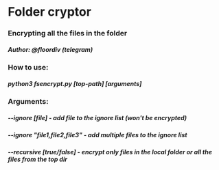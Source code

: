 # Folder cryptor
### Encrypting all the files in the folder
##### Author: @floordiv (telegram)

### How to use:
##### python3 fsencrypt.py [top-path] [arguments]
### Arguments:
##### --ignore [file] - add file to the ignore list (won't be encrypted)
##### --ignore "file1,file2,file3" - add multiple files to the ignore list
##### --recursive [true/false] - encrypt only files in the local folder or all the files from the top dir
